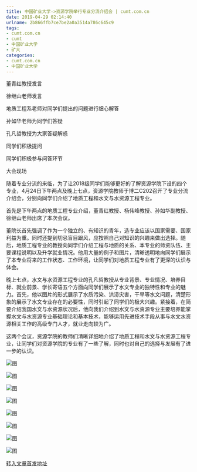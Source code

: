 ```yaml
---
title: 中国矿业大学->资源学院举行专业分流介绍会 | cumt.com.cn
date: 2019-04-29 02:14:40
urlname: 2b866ffb7ce7be2a0a3514a786c645c9
tags: 
- cumt.com.cn
- cumt
- 中国矿业大学
- 矿大
categories:
- cumt.com.cn
- 中国矿业大学
---
```


董青红教授发言

徐继山老师发言

地质工程系老师对同学们提出的问题进行细心解答

孙如华老师为同学们答疑

孔凡哲教授为大家答疑解惑

同学们积极提问

同学们积极参与问答环节

大会现场

随着专业分流的来临，为了让2018级同学们能够更好的了解资源学院下设的四个专业，4月24日下午两点及晚上七点，资源学院教师于博二C202召开了专业分流介绍会，分别向同学们介绍了地质工程和水文与水资源工程专业。

首先是下午两点的地质工程专业介绍，董青红教授、杨伟峰教授、孙如华副教授、徐继山老师出席了本次会议。

董院长首先强调了作为一个独立的、有知识的青年，选专业应该以国家需要、国家利益为重。同时还提到切忌盲目跟风，应按照自己对知识的兴趣来做出选择。随后，地质工程专业的教授向同学们介绍工程与地质的关系、本专业的师资队伍、主要课程说明以及升学就业情况。他用大量的例子和图片，清晰透明地向同学们展示了本专业将来的工作状态、工作环境，让同学们对地质工程专业有了更深的认识与体会。

晚上七点，水文与水资源工程专业的孔凡哲教授从专业背景、专业情况、培养目标、就业前景、学长寄语五个方面向同学们展示了水文专业的独特性和专业的魅力。首先，他以图片的形式展示了水质污染、洪涝灾害，干旱等水文问题，清楚形象的展示了水文专业存在的必要性，同时引起了同学们的极大兴趣。紧接着，在简要介绍我国水文与水资源状况后，他向我们介绍到水文与水资源专业主要培养能掌握水文与水资源专业基础理论和基本技术，能够运用先进技术手段从事与水文水资源相关工作的高级专门人才，就业走向较为广。

这两个会议，资源学院的教师们清晰详细地介绍了地质工程和水文与水资源工程专业，让同学们对资源学院的专业有了一些了解，同时也对自己的选择与发展有了进一步的认识。

![图](http://xwzx.cumt.edu.cn/_upload/article/images/03/76/b034283f4f46b102410910521231/cd2dc314-172e-497e-9d85-2cc7134494e0.jpg)

![图](http://xwzx.cumt.edu.cn/_upload/article/images/03/76/b034283f4f46b102410910521231/7b5a9067-3252-4d14-949a-a8322d66ace8.jpg)

![图](http://xwzx.cumt.edu.cn/_upload/article/images/03/76/b034283f4f46b102410910521231/97670fab-49c3-4e8d-bb99-ccc159205efc.jpg)

![图](http://xwzx.cumt.edu.cn/_upload/article/images/03/76/b034283f4f46b102410910521231/69cebe7b-e38f-42f3-93c7-14a96d46c61b.jpg)

![图](http://xwzx.cumt.edu.cn/_upload/article/images/03/76/b034283f4f46b102410910521231/172c8341-36f4-4a0a-8a2d-40e12e905afe.jpg)

![图](http://xwzx.cumt.edu.cn/_upload/article/images/03/76/b034283f4f46b102410910521231/09d85098-85c4-491c-aecd-139eddf93db3.jpg)

![图](http://xwzx.cumt.edu.cn/_upload/article/images/03/76/b034283f4f46b102410910521231/b81a88c2-3e9e-42c2-9ea7-f2526f73562a.jpg)

![图](http://xwzx.cumt.edu.cn/_upload/article/images/03/76/b034283f4f46b102410910521231/ab79070f-e236-4ce0-9448-b8b1e4dd3953.jpg)

[转入文章首发地址](http://xwzx.cumt.edu.cn/f5/d8/c523a521688/page.htm)